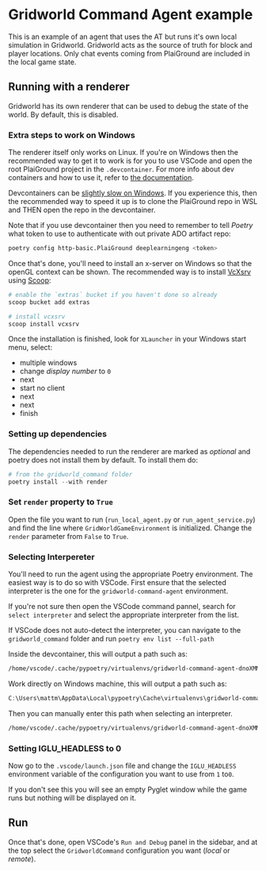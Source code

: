 # Gridworld Command Agent example

This is an example of an agent that uses the AT but runs it's own local
simulation in Gridworld. Gridworld acts as the source of truth for block and
player locations. Only chat events coming from PlaiGround are included in the
local game state.

## Running with a renderer

Gridworld has its own renderer that can be used to debug the state of the world.
By default, this is disabled.

### Extra steps to work on Windows

The renderer itself only works on Linux. If you're on Windows then the
recommended way to get it to work is for you to use VSCode and open the root
PlaiGround project in the `.devcontainer`. For more info about dev containers
and how to use it, refer to [the
documentation](https://code.visualstudio.com/docs/remote/containers).

Devcontainers can be [slightly slow on
Windows](https://code.visualstudio.com/remote/advancedcontainers/improve-performance).
If you experience this, then the recommended way to speed it up is to clone the
PlaiGround repo in WSL and THEN open the repo in the devcontainer.

Note that if you use devcontainer then you need to remember to tell _Poetry_
what token to use to authenticate with out private ADO artifact repo:

```bash
poetry config http-basic.PlaiGround deeplearningeng <token>
```

Once that's done, you'll need to install an x-server on Windows so that the
openGL context can be shown. The recommended way is to install
[VcXsrv](https://sourceforge.net/projects/vcxsrv/) using
[Scoop](https://github.com/ScoopInstaller/Scoop):

```powershell
# enable the `extras` bucket if you haven't done so already
scoop bucket add extras

# install vcxsrv
scoop install vcxsrv
```

Once the installation is finished, look for `XLauncher` in your Windows start
menu, select:

- multiple windows
- change _display number_ to `0`
- next
- start no client
- next
- next
- finish

### Setting up dependencies

The dependencies needed to run the renderer are marked as _optional_ and poetry
does not install them by default. To install them do:

```powershell
# from the gridworld_command folder
poetry install --with render
```

### Set `render` property to `True`

Open the file you want to run (`run_local_agent.py` or `run_agent_service.py`)
and find the line where `GridWorldGameEnvironment` is initialized. Change the
`render` parameter from `False` to `True`.

### Selecting Interpereter

You'll need to run the agent using the appropriate Poetry environment. The
easiest way is to do so with VSCode. First ensure that the selected interpreter
is the one for the `gridworld-command-agent` environment.

If you're not sure then open the VSCode command pannel, search for `select interpreter` and select
the appropriate interpreter from the list.

If VSCode does not auto-detect the interpreter, you can navigate to the `gridworld_command` folder and run `poetry env list --full-path`

Inside the devcontainer, this will output a path such as:

```bash
/home/vscode/.cache/pypoetry/virtualenvs/gridworld-command-agent-dnoXMMAO-py3.10 (Activated)
```

Work directly on Windows machine, this will output a path such as:

```powershell
C:\Users\mattm\AppData\Local\pypoetry\Cache\virtualenvs\gridworld-command-agent-DOExUNHW-py3.10 (Activated)
```

Then you can manually enter this path when selecting an interpreter.

```bash
/home/vscode/.cache/pypoetry/virtualenvs/gridworld-command-agent-dnoXMMAO-py3.10/bin/python
```

### Setting IGLU_HEADLESS to 0

Now go to the `.vscode/launch.json` file and change the `IGLU_HEADLESS`
environment variable of the configuration you want to use from `1` to`0`.

If you don't see this you will see an empty Pyglet window while the game runs but nothing
will be displayed on it.

## Run

Once that's done, open VSCode's `Run and Debug` panel in the sidebar, and at the
top select the `GridworldCommand` configuration you want (_local_ or _remote_).
